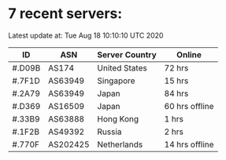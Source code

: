 # 7 recent servers:

Latest update at: Tue Aug 18 10:10:10 UTC 2020

| ID | ASN | Server Country | Online |
| -- | --- | -------------- | ------ |
| #.D09B | AS174 | United States | 72 hrs |
| #.7F1D | AS63949 | Singapore | 15 hrs |
| #.2A79 | AS63949 | Japan | 84 hrs |
| #.D369 | AS16509 | Japan | 60 hrs offline |
| #.33B9 | AS63888 | Hong Kong | 1 hrs |
| #.1F2B | AS49392 | Russia | 2 hrs |
| #.770F | AS202425 | Netherlands | 14 hrs offline |

